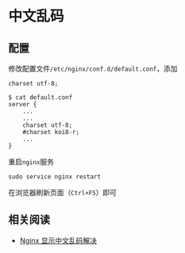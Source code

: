
# 中文乱码

## 配置

修改配置文件`/etc/nginx/conf.d/default.conf`，添加

    charset utf-8;

    $ cat default.conf 
    server {
        ...
        ...
        charset utf-8;
        #charset koi8-r;
        ...
    }

重启`nginx`服务

    sudo service nginx restart

在浏览器刷新页面（`Ctrl+F5`）即可

## 相关阅读

* [Nginx 显示中文乱码解决](https://blog.csdn.net/qq_35448976/article/details/79256873)